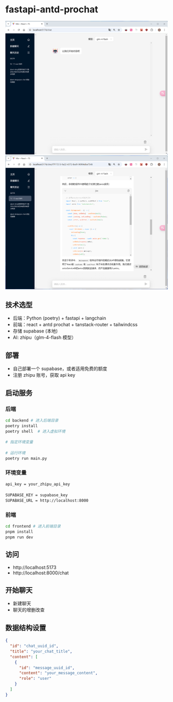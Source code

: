 # fastapi-antd-prochat

![](./docs/images/chat-pages.png)
![](./docs/images/chat-contents.png)


## 技术选型


- 后端：Python (poetry) + fastapi + langchain
- 前端：react + antd prochat + tanstack-router + tailwindcss
- 存储 supabase (本地)
- AI: zhipu（glm-4-flash 模型）

## 部署

- 自己部署一个 supabase，或者适用免费的额度
- 注册 zhipu 账号，获取 api key

## 启动服务

### 后端

```sh
cd backend # 进入后端目录
poetry install
poetry shell  # 进入虚拟环境

# 指定环境变量

# 运行环境
poetry run main.py
```

### 环境变量

```sh
api_key = your_zhipu_api_key

SUPABASE_KEY = supabase_key
SUPABASE_URL = http://localhost:8000
```

### 前端

```sh
cd frontend # 进入前端目录
pnpm install
pnpm run dev
```

## 访问

- http://localhost:5173
- http://localhost:8000/chat

## 开始聊天

- 新建聊天
- 聊天的增删改查

## 数据结构设置

```json
{
  "id": "chat_uuid_id",
  "title": "your_chat_title",
  "content": [
    {
      "id": "message_uuid_id",
      "content": "your_message_content",
      "role": "user"
    }
  ]
}
```
